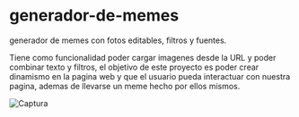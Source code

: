 # generador-de-memes
generador de memes con fotos editables, filtros y fuentes.

Tiene como funcionalidad poder cargar imagenes desde la URL y poder combinar texto y filtros, el objetivo de este proyecto es poder crear dinamismo en la pagina web y que el usuario pueda interactuar con nuestra pagina, ademas de llevarse un meme hecho por ellos mismos.



![Captura](https://github.com/kndezapata/generador-de-memes/assets/141881584/64e97096-6190-410b-b2c2-a5b8fd80a5f7)

